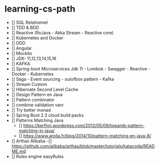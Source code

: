 # learning-cs-path
- [] SQL Relationnel
- [] TDD & BDD
- [] Reactive (RxJava - Akka Stream - Reactive core)
- [] Kubernetes and Docker
- [] DDD
- [] Angular
- [] Mockito
- [] JDK- 11,12,13,14,15,16
- [] KAFKA
- [] Spring-boot Microservices Jdk 11 - Lombok - Swagger - Reactive - Docker - Kubernetes
- [] Saga - Event sourcing - outofbox pattern - Kafka
- [] Stream Custom
- [] Hibernate Second Level Cache
- [] Design Pattern en Java
- [] Pattern combinator
- [] combine validation vavr
- [] Try better monad
- [] Spring Boot 2.3 cloud build packs
- [] Patterns Matching Java
     - [] https://kerflyn.wordpress.com/2012/05/09/towards-pattern-matching-in-java/
     - [] https://www.arolla.fr/blog/2014/10/pattern-matching-en-java-8/
- [] Arthas Alibaba
    -[] https://github.com/alibaba/arthas/blob/master/tutorials/katacoda/README.md
- [] Rules engine easyRules

